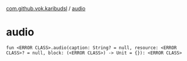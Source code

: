 [com.github.vok.karibudsl](index.md) / [audio](.)

# audio

`fun <ERROR CLASS>.audio(caption: String? = null, resource: <ERROR CLASS>? = null, block: (<ERROR CLASS>) -> Unit = {}): <ERROR CLASS>`